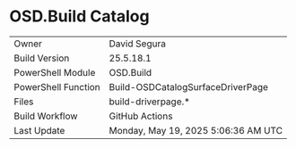 ﻿# OSD.Build Catalog

| | |
|-|-|
| Owner | David Segura |
| Build Version | 25.5.18.1 |
| PowerShell Module | OSD.Build |
| PowerShell Function | Build-OSDCatalogSurfaceDriverPage |
| Files | build-driverpage.* |
| Build Workflow | GitHub Actions |
| Last Update | Monday, May 19, 2025 5:06:36 AM UTC |
